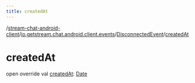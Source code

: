 ```yaml
---
title: createdAt
---
```

/[stream-chat-android-client](../../index.md)/[io.getstream.chat.android.client.events](../index.md)/[DisconnectedEvent](index.md)/[createdAt](createdAt.md)  
  
  
  
# createdAt  
open override val [createdAt](createdAt.md): [Date](https://developer.android.com/reference/kotlin/java/util/Date.html)

